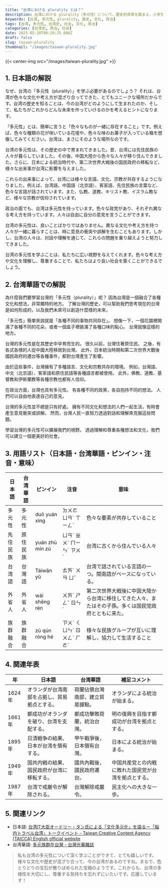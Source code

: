 ```yaml
---
title: "台湾における plurality とは？"
description: 台湾における plurality（多元性）について、歴史的背景を踏まえ、小学生にもわかりやすく解説します。多角的な視点を養いましょう。
keywords: [台湾, 多元性, plurality, 歴史, 文化, 政治]
tags: [台湾, 多元性, 台湾史, 社会, 文化, 政治]
categories: [台湾史, 政治, 社会]
date: 2025-05-20T00:20:25.686Z
draft: false
slug: taiwan-plurality
thumbnail: "/images/taiwan-plurality.jpg"
---
```


{{< center-img src="/images/taiwan-plurality.jpg" >}}

## 1. 日本語の解説

なぜ、台湾の「多元性（plurality）」を学ぶ必要があるのでしょう？ それは、台湾が色々な文化や考え方が混ざり合ってできた、とてもユニークな場所だからです。台湾の歴史を知ることは、今の台湾がどのようにして生まれたのか、そして、私たちがこれからどんな未来を作っていけるのかを考えるヒントになります。

「多元性」とは、簡単に言うと「色々なものが一緒に存在すること」です。例えば、色々な種類の花が咲いている花壇や、色々な味のお菓子が入っている箱を想像してみてください。台湾は、まさにそのような場所なのです。

台湾の多元性は、その歴史の中で育まれてきました。昔、台湾には先住民族の人々が暮らしていました。その後、中国大陸から色々な人々が移り住んできました。さらに、日本による統治時代や、第二次世界大戦後の国民政府の移転など、様々な出来事が台湾に影響を与えました。

これらの出来事によって、台湾には様々な言語、文化、宗教が共存するようになりました。例えば、台湾語、中国語（北京語）、客家語、先住民族の言葉など、色々な言語が話されています。また、仏教、道教、キリスト教、イスラム教など、様々な宗教が信仰されています。

政治の面でも、台湾は多元性を持っています。色々な政党があり、それぞれ異なる考え方を持っています。人々は自由に自分の意見を言うことができます。

台湾の多元性は、良いことばかりではありません。異なる文化や考え方を持つ人々が一緒に暮らすことは、時に意見の衝突や誤解を生むこともあります。しかし、台湾の人々は、対話や理解を通じて、これらの問題を乗り越えようと努力してきました。

台湾の多元性を学ぶことは、私たちに広い視野を与えてくれます。色々な考え方や文化を理解し、尊重することで、私たちはより良い社会を築くことができるでしょう。

## 2. 台湾華語での解説

為什麼我們要學習台灣的「多元性（plurality）」呢？ 因為台灣是一個融合了各種文化和想法，非常獨特的地方。 了解台灣的歷史，可以幫助我們思考現在的台灣是如何形成的，以及我們未來可以創造什麼樣的未來。

「多元性」簡單來說就是「各種不同的事物共同存在」。 想像一下，一個花園裡開滿了各種不同的花朵，或者一個盒子裡裝滿了各種口味的點心。 台灣就像這樣的地方。

台灣的多元性是在其歷史中孕育而生的。 很久以前，台灣住著原住民。 之後，有各式各樣的人從中國大陸移居到台灣。 此外，日本統治時期和第二次世界大戰後國民政府的遷台等各種事件，都對台灣產生了影響。

由於這些事件，台灣擁有了多種語言、文化和宗教共存的環境。 例如，台灣語、中文（北京語）、客家語和原住民語等各種語言都被使用。 此外，佛教、道教、基督教和伊斯蘭教等各種宗教也都有人信仰。

在政治方面，台灣也具有多元性。 有各種不同的政黨，各自抱持不同的想法。 人們可以自由地表達自己的意見。

台灣的多元性並不總是只有好處。 擁有不同文化和想法的人們一起生活，有時會產生意見衝突或誤解。 然而，台灣人民一直努力透過對話和理解來克服這些問題。

學習台灣的多元性可以擴展我們的視野。 透過理解和尊重各種想法和文化，我們可以建立一個更美好的社會。

## 3. 用語リスト（日本語・台湾華語・ピンイン・注音・意味）

| 日本語     | 台湾華語   | ピンイン     | 注音        | 意味                                                                  |
| ---------- | -------- | ---------- | ----------- | -------------------------------------------------------------------- |
| 多元性     | 多元性     | duō yuán xìng | ㄉㄨㄛ ㄩㄢˊ ㄒㄧㄥˋ | 色々な要素が共存していること                                                              |
| 先住民族   | 原住民族   | yuán zhù mín zú | ㄩㄢˊ ㄓㄨˋ ㄇㄧㄣˊ ㄗㄨˊ | 台湾に古くから住んでいる人々                                                               |
| 台湾語     | 台灣語     | Táiwān yǔ   | ㄊㄞˊ ㄨㄢ ㄩˇ   | 台湾で話されている言語の一つ。閩南語がベースになっている。                                                      |
| 外省人     | 外省人     | wài shěng rén | ㄨㄞˋ ㄕㄥˇ ㄖㄣˊ   | 第二次世界大戦後に中国大陸から台湾に移住してきた人々、またはその子孫。多くは国民党政府とともに来た。 |
| 族群融合   | 族群融合   | zú qún róng hé | ㄗㄨˊ ㄑㄩㄣˊ ㄖㄨㄥˊ ㄏㄜˊ | 様々な民族グループが互いに理解し、協力して生活すること                                                      |

## 4. 関連年表

| 年    | 日本語                                                                    | 台湾華語                                                                   | 補足コメント                                                                      |
| ----- | ----------------------------------------------------------------------- | ---------------------------------------------------------------------- | -------------------------------------------------------------------------------- |
| 1624年 | オランダが台湾南部を占拠し、貿易拠点とする。                                                     | 荷蘭佔領台灣南部，建立貿易據點。                                                     | オランダによる統治が始まる。                                                              |
| 1661年 | 鄭成功がオランダを破り、台湾を支配する。                                                        | 鄭成功擊敗荷蘭，統治台灣。                                                        | 明の復興を目指す鄭成功が台湾を拠点とする。                                                         |
| 1895年 | 日清戦争の結果、日本が台湾を領有する。                                                          | 甲午戰爭後，日本領有台灣。                                                          | 日本による統治が始まる。                                                              |
| 1949年 | 国共内戦の結果、国民政府が台湾に移転する。                                                        | 國共內戰後，國民政府遷台。                                                        | 中国共産党との内戦に敗れた国民党が台湾を拠点とする。                                                     |
| 1987年 | 台湾で戒厳令が解除される。                                                              | 台灣解除戒嚴令。                                                              | 民主化への大きな一歩。                                                                |

## 5. 関連リンク

*   日本語: [台湾IT大臣オードリー・タン氏による「文化多元化」を語るー「脳内トラベル台湾」トークイベント - Taiwan Creative Content Agency (TAICCA) English official website](https://en.taicca.tw/article/e8112155)
*   台湾華語: [多元族群在台灣  - 台灣光華雜誌](https://www.taiwan-panorama.com/Articles/Details?Guid=d8cc5e8d-a0cf-4e7c-9d46-bc2462c12b38)

> 私も台湾の多元性について深く学ぶことができて、とても嬉しいです。様々な文化や歴史が混ざり合って、今の台湾があるのですね。まるで、色とりどりの宝石が散りばめられた宝箱のようです。これからも、台湾の多様性を大切にし、尊重する気持ちを忘れずにいたいです。応援しています！
